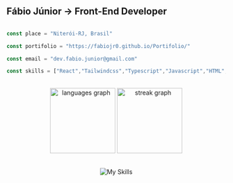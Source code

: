Fábio Júnior → Front-End Developer
------------------------

```javascript

const place = "Niterói-RJ, Brasil"

const portifolio = "https://fabiojr0.github.io/Portifolio/"

const email = "dev.fabio.junior@gmail.com"

const skills = ["React","Tailwindcss","Typescript","Javascript","HTML","CSS","Figma","Java","C#","NodeJS","Python","MySQL"]

```
<br/>

<div align="center">
  
  <img src="https://github-readme-stats.vercel.app/api/top-langs?username=fabiojr0&locale=en&hide_title=false&layout=compact&card_width=320&langs_count=5&theme=dracula&hide_border=false&order=2" height="150" alt="languages graph"  />
  
  <img src="https://streak-stats.demolab.com?user=fabiojr0&locale=en&mode=daily&theme=dracula&hide_border=false&border_radius=5&order=3" height="150" alt="streak graph"  />
<br/>


<br/>



![My Skills](https://skillicons.dev/icons?i=react,tailwindcss,typescript,js,html,css,figma,java,nodejs,py,cs,mongodb,mysql)

</div>


